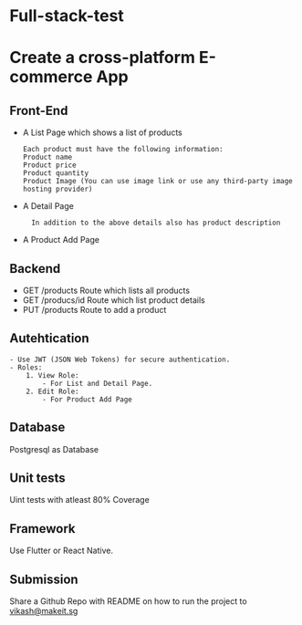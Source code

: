 
# Full-stack-test

# Create a cross-platform E-commerce App

## Front-End
- A List Page which shows a list of products

	  Each product must have the following information:
	  Product name
	  Product price
	  Product quantity
	  Product Image (You can use image link or use any third-party image hosting provider)
- A Detail Page

		In addition to the above details also has product description
- A Product Add Page

## Backend
- GET /products Route which lists all products
- GET /producs/id Route which list product details
- PUT /products Route to add a product

## Autehtication

    - Use JWT (JSON Web Tokens) for secure authentication.
    - Roles:
        1. View Role:
            - For List and Detail Page.
        2. Edit Role:
            - For Product Add Page

## Database
Postgresql as Database

## Unit tests
Uint tests with atleast 80% Coverage

## Framework
Use Flutter or React Native.

## Submission
Share a Github Repo with README on how to run the project to vikash@makeit.sg
